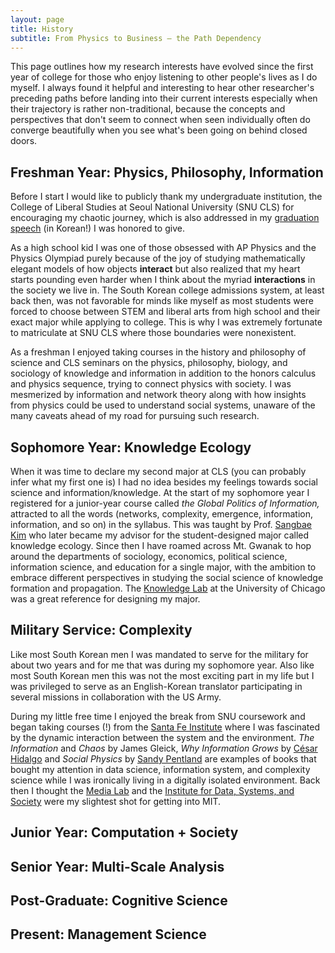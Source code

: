 ```yaml
---
layout: page
title: History
subtitle: From Physics to Business – the Path Dependency
---
```


This page outlines how my research interests have evolved since the first year of college for those who enjoy listening to other people's lives as I do myself. I always found it helpful and interesting to hear other researcher's preceding paths before landing into their current interests especially when their trajectory is rather non-traditional, because the concepts and perspectives that don't seem to connect when seen individually often do converge beautifully when you see what's been going on behind closed doors.


## Freshman Year: Physics, Philosophy, Information

Before I start I would like to publicly thank my undergraduate institution, the College of Liberal Studies at Seoul National University (SNU CLS) for encouraging my chaotic journey, which is also addressed in my [graduation speech](https://cls.snu.ac.kr/board/story/view/15889) (in Korean!) I was honored to give.

As a high school kid I was one of those obsessed with AP Physics and the Physics Olympiad purely because of the joy of studying mathematically elegant models of how objects **interact** but also realized that my heart starts pounding even harder when I think about the myriad **interactions** in the society we live in. The South Korean college admissions system, at least back then, was not favorable for minds like myself as most students were forced to choose between STEM and liberal arts from high school and their exact major while applying to college. This is why I was extremely fortunate to matriculate at SNU CLS where those boundaries were nonexistent. 

As a freshman I enjoyed taking courses in the history and philosophy of science and CLS seminars on the physics, philosophy, biology, and sociology of knowledge and information in addition to the honors calculus and physics sequence, trying to connect physics with society. I was mesmerized by information and network theory along with how insights from physics could be used to understand social systems, unaware of the many caveats ahead of my road for pursuing such research.

## Sophomore Year: Knowledge Ecology

When it was time to declare my second major at CLS (you can probably infer what my first one is) I had no idea besides my feelings towards social science and information/knowledge. At the start of my sophomore year I registered for a junior-year course called *the Global Politics of Information,* attracted to all the words (networks, complexity, emergence, information, information, and so on) in the syllabus. This was taught by Prof. [Sangbae Kim](http://www.sangkim.net/index-e.html) who later became my advisor for the student-designed major called knowledge ecology. Since then I have roamed across Mt. Gwanak to hop around the departments of sociology, economics, political science, information science, and education for a single major, with the ambition to embrace different perspectives in studying the social science of knowledge formation and propagation. The [Knowledge Lab](https://www.knowledgelab.org/) at the University of Chicago was a great reference for designing my major.

## Military Service: Complexity

Like most South Korean men I was mandated to serve for the military for about two years and for me that was during my sophomore year. Also like most South Korean men this was not the most exciting part in my life but I was privileged to serve as an English-Korean translator participating in several missions in collaboration with the US Army.

During my little free time I enjoyed the break from SNU coursework and began taking courses (!) from the [Santa Fe Institute](https://www.santafe.edu/) where I was fascinated by the dynamic interaction between the system and the environment. *The Information* and *Chaos* by James Gleick, *Why Information Grows* by [César Hidalgo](https://cesarhidalgo.com/) and *Social Physics* by [Sandy Pentland](https://www.media.mit.edu/people/sandy/overview/) are examples of books that bought my attention in data science, information system, and complexity science while I was ironically living in a digitally isolated environment. Back then I thought the [Media Lab](https://www.media.mit.edu/) and the [Institute for Data, Systems, and Society](https://idss.mit.edu/) were my slightest shot for getting into MIT.

## Junior Year: Computation + Society

## Senior Year: Multi-Scale Analysis

## Post-Graduate: Cognitive Science

## Present: Management Science
